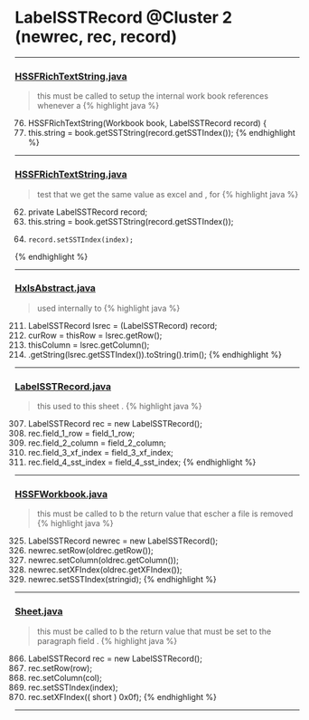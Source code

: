 # LabelSSTRecord @Cluster 2 (newrec, rec, record)

***

### [HSSFRichTextString.java](https://searchcode.com/codesearch/view/15642304/)
> this must be called to setup the internal work book references whenever a 
{% highlight java %}
76. HSSFRichTextString(Workbook book, LabelSSTRecord record) {
79.   this.string = book.getSSTString(record.getSSTIndex());
{% endhighlight %}

***

### [HSSFRichTextString.java](https://searchcode.com/codesearch/view/15642304/)
> test that we get the same value as excel and , for 
{% highlight java %}
62. private LabelSSTRecord record;
79.   this.string = book.getSSTString(record.getSSTIndex());
104.     record.setSSTIndex(index);
{% endhighlight %}

***

### [HxlsAbstract.java](https://searchcode.com/codesearch/view/68613461/)
> used internally to 
{% highlight java %}
211. LabelSSTRecord lsrec = (LabelSSTRecord) record;
213. curRow = thisRow = lsrec.getRow();
214. thisColumn = lsrec.getColumn();
219.   .getString(lsrec.getSSTIndex()).toString().trim();
{% endhighlight %}

***

### [LabelSSTRecord.java](https://searchcode.com/codesearch/view/15642468/)
> this used to this sheet . 
{% highlight java %}
307. LabelSSTRecord rec = new LabelSSTRecord();
308. rec.field_1_row = field_1_row;
309. rec.field_2_column = field_2_column;
310. rec.field_3_xf_index = field_3_xf_index;
311. rec.field_4_sst_index = field_4_sst_index;
{% endhighlight %}

***

### [HSSFWorkbook.java](https://searchcode.com/codesearch/view/15642316/)
> this must be called to b the return value that escher a file is removed 
{% highlight java %}
325. LabelSSTRecord newrec   = new LabelSSTRecord();
329. newrec.setRow(oldrec.getRow());
330. newrec.setColumn(oldrec.getColumn());
331. newrec.setXFIndex(oldrec.getXFIndex());
332. newrec.setSSTIndex(stringid);
{% endhighlight %}

***

### [Sheet.java](https://searchcode.com/codesearch/view/15642365/)
> this must be called to b the return value that must be set to the paragraph field . 
{% highlight java %}
866. LabelSSTRecord rec = new LabelSSTRecord();
868. rec.setRow(row);
869. rec.setColumn(col);
870. rec.setSSTIndex(index);
871. rec.setXFIndex(( short ) 0x0f);
{% endhighlight %}

***

